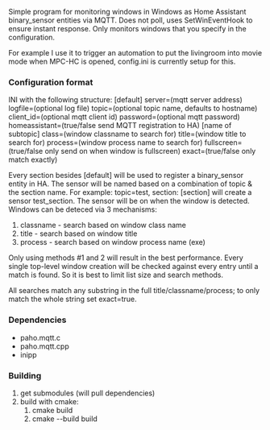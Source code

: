 Simple program for monitoring windows in Windows as Home Assistant binary_sensor entities via MQTT.
Does not poll, uses SetWinEventHook to ensure instant response.  Only monitors windows that you specify in the configuration.

For example I use it to trigger an automation to put the livingroom into movie mode when MPC-HC is opened, config.ini is currently setup for this.

### Configuration format
INI with the following structure:
    [default]
    server=(mqtt server address)
    logfile=(optional log file)
    topic=(optional topic name, defaults to hostname)
    client_id=(optional mqtt client id)
    password=(optional mqtt password)
    homeassistant=(true/false send MQTT registration to HA)
    [name of subtopic]
    class=(window classname to search for)
    title=(window title to search for)
    process=(window process name to search for)
    fullscreen=(true/false only send on when window is fullscreen)
    exact=(true/false only match exactly)

Every section besides [default] will be used to register a binary_sensor entity in HA.  The sensor will be named
based on a combination of topic & the section name.  For example: topic=test, section: [section] will create a sensor test_section.
The sensor will be on when the window is detected.  Windows can be deteced via 3 mechanisms:
1. classname - search based on window class name
2. title - search based on window title
3. process - search based on window process name (exe)

Only using methods #1 and 2 will result in the best performance.  Every single top-level window creation will
be checked against every entry until a match is found.  So it is best to limit list size and search methods.

All searches match any substring in the full title/classname/process; to only match the whole string set exact=true.

### Dependencies
 - paho.mqtt.c
 - paho.mqtt.cpp
 - inipp

### Building
1. get submodules (will pull dependencies)
3. build with cmake:
   1. cmake build
   2. cmake --build build

